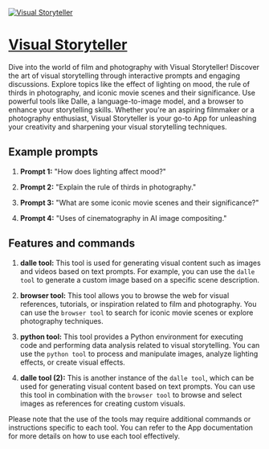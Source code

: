 [![Visual Storyteller](https://files.oaiusercontent.com/file-MVgnCNEJ6XzkmmYbFZxlfKu8?se=2123-10-20T22%3A42%3A47Z&sp=r&sv=2021-08-06&sr=b&rscc=max-age%3D31536000%2C%20immutable&rscd=attachment%3B%20filename%3D1fdf3e4a-ec8d-48a3-a7cc-98b8b4078476-gigapixel-lines-scale-4_00x.jpg&sig=aPH5p1KdOHX2DGFbZpPF6NWqB2cewS4cCUtQdKNTQVw%3D)](https://chat.openai.com/g/g-ZACGLS28D-visual-storyteller)

# [Visual Storyteller](https://chat.openai.com/g/g-ZACGLS28D-visual-storyteller)

Dive into the world of film and photography with Visual Storyteller! Discover the art of visual storytelling through interactive prompts and engaging discussions. Explore topics like the effect of lighting on mood, the rule of thirds in photography, and iconic movie scenes and their significance. Use powerful tools like Dalle, a language-to-image model, and a browser to enhance your storytelling skills. Whether you're an aspiring filmmaker or a photography enthusiast, Visual Storyteller is your go-to App for unleashing your creativity and sharpening your visual storytelling techniques.

## Example prompts

1. **Prompt 1:** "How does lighting affect mood?"

2. **Prompt 2:** "Explain the rule of thirds in photography."

3. **Prompt 3:** "What are some iconic movie scenes and their significance?"

4. **Prompt 4:** "Uses of cinematography in AI image compositing."


## Features and commands

1. **dalle tool:** This tool is used for generating visual content such as images and videos based on text prompts. For example, you can use the `dalle tool` to generate a custom image based on a specific scene description.

2. **browser tool:** This tool allows you to browse the web for visual references, tutorials, or inspiration related to film and photography. You can use the `browser tool` to search for iconic movie scenes or explore photography techniques.

3. **python tool:** This tool provides a Python environment for executing code and performing data analysis related to visual storytelling. You can use the `python tool` to process and manipulate images, analyze lighting effects, or create visual effects.

4. **dalle tool (2):** This is another instance of the `dalle tool`, which can be used for generating visual content based on text prompts. You can use this tool in combination with the `browser tool` to browse and select images as references for creating custom visuals.

Please note that the use of the tools may require additional commands or instructions specific to each tool. You can refer to the App documentation for more details on how to use each tool effectively.
